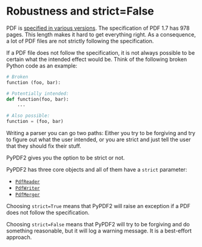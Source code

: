 # Robustness and strict=False

PDF is [specified in various versions](https://www.pdfa.org/resource/pdf-specification-index/).
The specification of PDF 1.7 has 978 pages. This length makes it hard to get
everything right. As a consequence, a lot of PDF files are not strictly following the
specification.

If a PDF file does not follow the specification, it is not always possible to
be certain what the intended effect would be. Think of the following broken
Python code as an example:

```python
# Broken
function (foo, bar):

# Potentially intended:
def function(foo, bar):
    ...

# Also possible:
function = (foo, bar)
```

Writing a parser you can go two paths: Either you try to be forgiving and try
to figure out what the user intended, or you are strict and just tell the user
that they should fix their stuff.

PyPDF2 gives you the option to be strict or not.

PyPDF2 has three core objects and all of them have a `strict` parameter:

* [`PdfReader`](../modules/PdfReader.md)
* [`PdfWriter`](../modules/PdfWriter.md)
* [`PdfMerger`](../modules/PdfMerger.md)

Choosing `strict=True` means that PyPDF2 will raise an exception if a PDF does
not follow the specification.

Choosing `strict=False` means that PyPDF2 will try to be forgiving and do
something reasonable, but it will log a warning message. It is a best-effort
approach.
